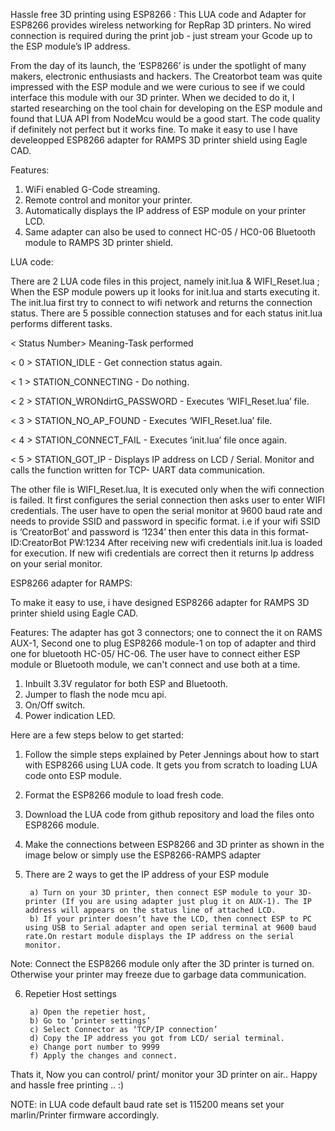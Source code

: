 
Hassle free 3D printing using ESP8266 : This LUA code and Adapter for ESP8266 provides wireless networking for RepRap 3D printers. No wired connection is required during the print job - just stream your Gcode up to the ESP module’s IP address. 

From the day of its launch, the ‘ESP8266’ is under the spotlight of many makers, electronic enthusiasts and hackers. The Creatorbot team was quite impressed with the ESP module and we were curious to see if we could interface this module with our 3D printer. When we decided to do it, I started researching on the tool chain for developing on the ESP module and found that LUA API from NodeMcu would be a good start. The code quality if definitely not perfect but it works fine.
To make it easy to use I have develeopped ESP8266 adapter for RAMPS 3D printer shield using Eagle CAD.
 
Features:
1) WiFi enabled G-Code streaming.
2) Remote control and monitor your printer.
3) Automatically displays the IP address of ESP module on your printer LCD.
4) Same adapter can also be used to connect HC-05 / HC0-06  Bluetooth module to RAMPS 3D printer shield.
 
LUA code:

There are 2 LUA code files in this project, namely init.lua & WIFI_Reset.lua ;  When the ESP module powers up it looks for init.lua and starts executing it. The init.lua first try to connect to wifi network and returns the connection status. There are 5 possible connection statuses and for each status init.lua performs different tasks.
 
< Status Number> Meaning-Task performed

< 0 > STATION_IDLE - Get connection status again.

< 1 > STATION_CONNECTING - Do nothing.

< 2 > STATION_WRONdirtG_PASSWORD -  Executes ‘WIFI_Reset.lua’ file.

< 3 > STATION_NO_AP_FOUND - Executes ‘WIFI_Reset.lua’ file.

< 4 > STATION_CONNECT_FAIL - Executes ‘init.lua’ file once again.

< 5 > STATION_GOT_IP - Displays IP address on LCD / Serial. Monitor and calls the function written for TCP- UART data communication.
 
 
  
The other file is WIFI_Reset.lua, It is executed only when the wifi connection is failed. It first configures the serial connection then asks user to enter WIFI credentials. The user have to open the serial monitor at 9600 baud rate and needs to provide SSID and password in specific format. i.e if your wifi SSID is ‘CreatorBot’ and password is ‘1234’ then enter this data in this format- 
ID:CreatorBot
PW:1234
After receiving new wifi credentials init.lua is loaded for execution. If new wifi credentials are correct then it returns Ip address on your serial monitor.
  

ESP8266 adapter for RAMPS: 

To make it easy to use, i have designed ESP8266 adapter for RAMPS 3D printer shield using Eagle CAD. 
 
Features: 
The adapter has got 3 connectors; one to connect the it on RAMS AUX-1, Second one to plug ESP8266 module-1 on top of adapter and third one for bluetooth HC-05/ HC-06. The user have to connect either ESP module or Bluetooth module, we can't connect and use both at a time.
1) Inbuilt 3.3V regulator for both ESP and Bluetooth.
2) Jumper to flash the node mcu api.
3) On/Off switch.
4) Power indication LED.
 
 
Here are a few steps below to get started:

1) Follow the simple steps explained by Peter Jennings about how to start with ESP8266 using LUA code. It gets you from scratch to loading LUA code onto ESP module.
2) Format the ESP8266 module to load fresh code.
3) Download the LUA code from github repository  and load the files onto ESP8266 module.
4) Make the connections between ESP8266 and 3D printer as shown in the image below or simply use the ESP8266-RAMPS adapter  
5) There are 2 ways to get the IP address of your ESP module

		a) Turn on your 3D printer, then connect ESP module to your 3D- printer (If you are using adapter just plug it on AUX-1). The IP address will appears on the status line of attached LCD.
		b) If your printer doesn’t have the LCD, then connect ESP to PC using USB to Serial adapter and open serial terminal at 9600 baud rate.On restart module displays the IP address on the serial monitor.

Note: Connect the ESP8266 module only after the 3D printer is turned on. Otherwise your printer may freeze due to garbage data communication.

6) Repetier Host settings

		a) Open the repetier host,
		b) Go to ‘printer settings’ 
		c) Select Connector as ‘TCP/IP connection’
		d) Copy the IP address you got from LCD/ serial terminal.
		e) Change port number to 9999
		f) Apply the changes and connect.
    
 
Thats it, Now you can control/ print/ monitor your 3D printer on air.. Happy and hassle free printing .. :)
 
 
NOTE: in LUA code default baud rate set is 115200 means set your marlin/Printer firmware accordingly.

